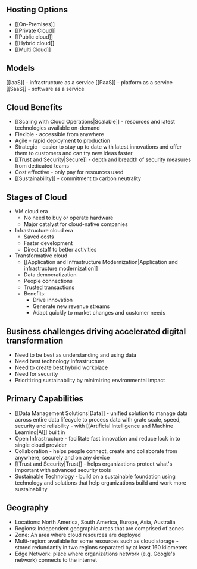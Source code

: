 
## Hosting Options

- [[On-Premises]]
- [[Private Cloud]]
- [[Public cloud]]
- [[Hybrid cloud]]
- [[Multi Cloud]]

## Models

[[IaaS]] - infrastructure as a service
[[PaaS]] - platform as a service
[[SaaS]] - software as a service

## Cloud Benefits

- [[Scaling with Cloud Operations|Scalable]] - resources and latest technologies available on-demand
- Flexible - accessible from anywhere
- Agile - rapid deployment to production
- Strategic - easier to stay up to date with latest innovations and offer them to customers and can try new ideas faster
- [[Trust and Security|Secure]] - depth and breadth of security measures from dedicated teams
- Cost effective - only pay for resources used
- [[Sustainability]] - commitment to carbon neutrality

## Stages of Cloud 
 - VM cloud era
	 - No need to buy or operate hardware
	 - Major catalyst for cloud-native companies
 - Infrastructure cloud era
	 - Saved costs
	 - Faster development
	 - Direct staff to better activities
 -  Transformative cloud
	 - [[Application and Infrastructure Modernization|Application and infrastructure modernization]]
	 - Data democratization
	 - People connections
	 - Trusted transactions
	 - Benefits:
		 - Drive innovation
		 - Generate new revenue streams
		 - Adapt quickly to market changes and customer needs


## Business challenges driving accelerated digital transformation

- Need to be best as understanding and using data
- Need best technology infrastructure
- Need to create best hybrid workplace
- Need for security
- Prioritizing sustainability by minimizing environmental impact


## Primary Capabilities

- [[Data Management Solutions|Data]] - unified solution to manage data across entire data lifecycle to process data with grate scale, speed, security and reliability - with [[Artificial Intelligence and Machine Learning|AI]] built in
- Open Infrastructure - facilitate fast innovation and reduce lock in to single cloud provider
- Collaboration - helps people connect, create and collaborate from anywhere, securely and on any device
- [[Trust and Security|Trust]] - helps organizations protect what's important with advanced security tools
- Sustainable Technology - build on a sustainable foundation using technology and solutions that help organizations build and work more sustainability

## Geography

- Locations: North America, South America, Europe, Asia, Australia
- Regions: Independent geographic areas that are comprised of zones
- Zone: An area where cloud resources are deployed
- Multi-region: available for some resources such as cloud storage - stored redundantly in two regions separated by at least 160 kilometers
- Edge Network: place where organizations network (e.g. Google's network) connects to the internet


